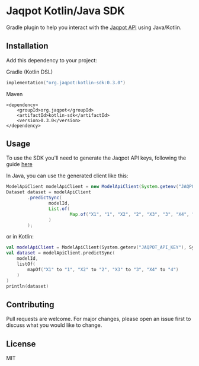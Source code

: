 # Jaqpot Kotlin/Java SDK

Gradle plugin to help you interact with the [Jaqpot API](https://jaqpot.org/docs/jaqpot-api) using Java/Kotlin.

## Installation

Add this dependency to your project:

Gradle (Kotlin DSL)

```kotlin
implementation("org.jaqpot:kotlin-sdk:0.3.0")
```

Maven

```maven
<dependency>
    <groupId>org.jaqpot</groupId>
    <artifactId>kotlin-sdk</artifactId>
    <version>0.3.0</version>
</dependency>
``` 

## Usage

To use the SDK you'll need to generate the Jaqpot API keys, following the guide [here](https://jaqpot.org/docs/jaqpot-api/authentication/create-an-api-key)

In Java, you can use the generated client like this:

```java
ModelApiClient modelApiClient = new ModelApiClient(System.getenv("JAQPOT_API_KEY"), System.getenv("JAQPOT_API_SECRET"));
Dataset dataset = modelApiClient
        .predictSync(
                modelId,
                List.of(
                        Map.of("X1", "1", "X2", "2", "X3", "3", "X4", "4")
                )
        );
```

or in Kotlin:

```kotlin
val modelApiClient = ModelApiClient(System.getenv("JAQPOT_API_KEY"), System.getenv("JAQPOT_API_SECRET"))
val dataset = modelApiClient.predictSync(
    modelId,
    listOf(
        mapOf("X1" to "1", "X2" to "2", "X3" to "3", "X4" to "4")
    )
)
println(dataset)
```

## Contributing

Pull requests are welcome. For major changes, please open an issue first
to discuss what you would like to change.

## License

MIT
